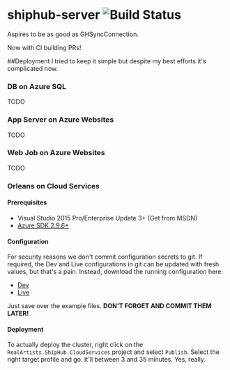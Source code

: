 # shiphub-server ![Build Status](https://realartists.visualstudio.com/_apis/public/build/definitions/88275168-cb10-4b52-bf29-9eb07b033ef7/3/badge)
Aspires to be as good as GHSyncConnection.

Now with CI building PRs!

##Deployment
I tried to keep it simple but despite my best efforts it's complicated now.

### DB on Azure SQL
TODO

### App Server on Azure Websites
TODO

### Web Job on Azure Websites
TODO

### Orleans on Cloud Services
#### Prerequisites
* Visual Studio 2015 Pro/Enterprise Update 3+ (Get from MSDN)
* [Azure SDK 2.9.6+](https://azure.microsoft.com/en-us/downloads/)

#### Configuration
For security reasons we don't commit configuration secrets to git. If required, the Dev and Live configurations in git can be updated with fresh values, but that's a pain. Instead, download the running configuration here:

* [Dev](https://portal.azure.com/#resource/subscriptions/b9f28aae-2074-4097-b5ce-ec28f68c4981/resourceGroups/ShipHub-Dev/providers/Microsoft.ClassicCompute/domainNames/shiphub-dev-cs/configuration)
* [Live](https://portal.azure.com/#resource/subscriptions/b9f28aae-2074-4097-b5ce-ec28f68c4981/resourceGroups/ShipHub-Live/providers/Microsoft.ClassicCompute/domainNames/shiphub-live-cs/configuration)

Just save over the example files. **DON'T FORGET AND COMMIT THEM LATER!**

#### Deployment
To actually deploy the cluster, right click on the `RealArtists.ShipHub.CloudServices` project and select `Publish`. Select the right target profile and go. It'll between 3 and 35 minutes. Yes, really.

